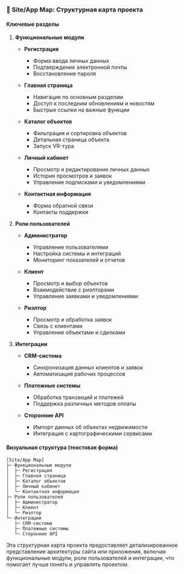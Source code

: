 ### 📌 Site/App Map: Структурная карта проекта

#### Ключевые разделы

1. **Функциональные модули**

   - **Регистрация**
     - Форма ввода личных данных
     - Подтверждение электронной почты
     - Восстановление пароля

   - **Главная страница**
     - Навигация по основным разделам
     - Доступ к последним обновлениям и новостям
     - Быстрые ссылки на важные функции

   - **Каталог объектов**
     - Фильтрация и сортировка объектов
     - Детальная страница объекта
     - Запуск VR-тура

   - **Личный кабинет**
     - Просмотр и редактирование личных данных
     - История просмотров и заявок
     - Управление подписками и уведомлениями

   - **Контактная информация**
     - Форма обратной связи
     - Контакты поддержки

2. **Роли пользователей**

   - **Администратор**
     - Управление пользователями
     - Настройка системы и интеграций
     - Мониторинг показателей и отчетов

   - **Клиент**
     - Просмотр и выбор объектов
     - Взаимодействие с риэлторами
     - Управление заявками и уведомлениями

   - **Риэлтор**
     - Просмотр и обработка заявок
     - Связь с клиентами
     - Управление объектами и сделками

3. **Интеграции**

   - **CRM-система**
     - Синхронизация данных клиентов и заявок
     - Автоматизация рабочих процессов

   - **Платежные системы**
     - Обработка транзакций и платежей
     - Поддержка различных методов оплаты

   - **Сторонние API**
     - Импорт данных об объектах недвижимости
     - Интеграция с картографическими сервисами

#### Визуальная структура (текстовая форма)

```plaintext
[Site/App Map]
├─ Функциональные модули
│  ├─ Регистрация
│  ├─ Главная страница
│  ├─ Каталог объектов
│  ├─ Личный кабинет
│  └─ Контактная информация
├─ Роли пользователей
│  ├─ Администратор
│  ├─ Клиент
│  └─ Риэлтор
└─ Интеграции
   ├─ CRM-система
   ├─ Платежные системы
   └─ Сторонние API
```

Эта структурная карта проекта предоставляет детализированное представление архитектуры сайта или приложения, включая функциональные модули, роли пользователей и интеграции, что помогает лучше понять и управлять проектом.
